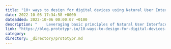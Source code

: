 ```yaml
---
title: "10+ ways to design for digital devices using Natural User Interface patterns"
date: 2022-10-05 17:34:58 +0000
dateadded: 2022-10-06 00:00:07 +0100
description: "    Leveraging basic principles of Natural User Interface (NUI) Design  Continue reading on Prototypr »  "
link: "https://blog.prototypr.io/10-ways-to-design-for-digital-devices-using-natural-user-interface-patterns-8b99bf43a873?source=rss----eb297ea1161a---4"
category:
directory: _directory/prototypr.md
---
```

